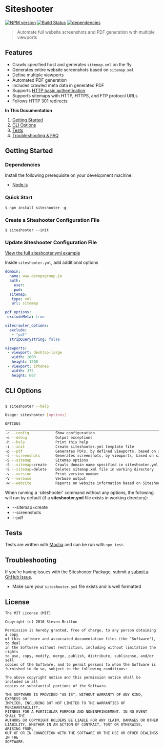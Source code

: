 # Siteshooter 
[![NPM version](https://img.shields.io/npm/v/siteshooter.svg)](https://www.npmjs.com/package/siteshooter) [![Build Status](https://img.shields.io/travis/devopsgroup-io/siteshooter.svg?branch=master)](https://travis-ci.org/devopsgroup-io/siteshooter)
[![dependencies](https://david-dm.org/devopsgroup-io/siteshooter.svg)](https://david-dm.org/devopsgroup-io/siteshooter#info=dependencies&view=tables)

> Automate full website screenshots and PDF generation with multiple viewports

## Features

* Crawls specified host and generates `sitemap.xml` on the fly
* Generates entire website screenshots based on `sitemap.xml`
* Define multiple viewports
* Automated PDF generation
* Includes crawled meta data in generated PDF
* Supports [HTTP basic authentication](https://en.wikipedia.org/wiki/Basic_access_authentication)
* Supports sitemaps with HTTP, HTTPS, and FTP protocol URLs
* Follows HTTP 301 redirects


**In This Documentation**

1. [Getting Started](#getting-started)
2. [CLI Options](#cli-options)
3. [Tests](#tests)
4. [Troubleshooting & FAQ](#troubleshooting-and-faq)

## Getting Started

### Dependencies

Install the following prerequisite on your development machine:

* [Node.js](http://nodejs.org)


### Quick Start

```
$ npm install siteshooter -g
```

### Create a Siteshooter Configuration File
```
$ siteshooter --init
```

### Update Siteshooter Configuration File

[View the full siteshooter.yml example](https://github.com/devopsgroup-io/siteshooter/tree/master/siteshooter.yml)

Inside `siteshooter.yml`, add additional options

```yml
domain:
  name: www.devopsgroup.io
  auth:
    user:
    pwd:
  sitemap:
   type: xml
   url: sitemap

pdf_options:
 excludeMeta: true

sitecrawler_options:
  exclude:
   - "pdf"
  stripQuerystring: false

viewports:
 - viewport: desktop-large
   width: 1600
   height: 1200
 - viewport: iPhone6
   width: 375
   height: 667

```

## CLI Options

```bash

$ siteshooter --help

Usage: siteshooter [options]

OPTIONS
_______________________________________________________________________________________
-c --config            Show configuration
-e --debug             Output exceptions
-h --help              Print this help
-i --init              Create siteshooter.yml template file
-p --pdf               Generates PDFs, by defined viewports, based on screenshots created via Siteshooter
-s --screenshots       Generates screenshots, by viewports, based on sitemap.xml file
-S --sitemap           Sitemap options
-S --sitemap=create    Crawls domain name specified in siteshooter.yml file and generates a sitemap.xml file
-S --sitemap=delete    Deletes sitemap.xml file in working directory
-v --version           Print version number
-V --verbose           Verbose output
-w --website           Reports on website information based on Siteshooter crawled results
```

When running a `siteshooter' command without any options, the following will run by default (if a **siteshooter.yml** file exists in working directory):

* --sitemap=create
* --screenshots
* --pdf

## Tests

Tests are written with [Mocha](http://visionmedia.github.com/mocha/) and can be
run with `npm test`.

## Troubleshooting

If you're having issues with the Siteshooter Package, submit a [submit a GitHub Issue](https://github.com/devopsgroup-io/siteshooter/issues/new).

* Make sure your `siteshooter.yml` file exists and is well formatted

## License
```
The MIT License (MIT)

Copyright (c) 2016 Steven Britton

Permission is hereby granted, free of charge, to any person obtaining a copy
of this software and associated documentation files (the "Software"), to deal
in the Software without restriction, including without limitation the rights
to use, copy, modify, merge, publish, distribute, sublicense, and/or sell
copies of the Software, and to permit persons to whom the Software is
furnished to do so, subject to the following conditions:

The above copyright notice and this permission notice shall be included in all
copies or substantial portions of the Software.

THE SOFTWARE IS PROVIDED "AS IS", WITHOUT WARRANTY OF ANY KIND, EXPRESS OR
IMPLIED, INCLUDING BUT NOT LIMITED TO THE WARRANTIES OF MERCHANTABILITY,
FITNESS FOR A PARTICULAR PURPOSE AND NONINFRINGEMENT. IN NO EVENT SHALL THE
AUTHORS OR COPYRIGHT HOLDERS BE LIABLE FOR ANY CLAIM, DAMAGES OR OTHER
LIABILITY, WHETHER IN AN ACTION OF CONTRACT, TORT OR OTHERWISE, ARISING FROM,
OUT OF OR IN CONNECTION WITH THE SOFTWARE OR THE USE OR OTHER DEALINGS IN THE
SOFTWARE.
```


